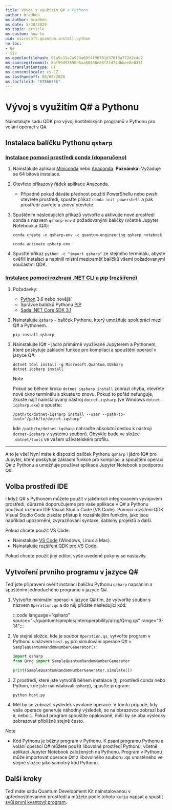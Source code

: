 ```yaml
---
title: Vývoj s využitím Q# a Pythonu
author: bradben
ms.author: bradben
ms.date: 5/30/2020
ms.topic: article
ms.custom: how-to
uid: microsoft.quantum.install.python
no-loc:
- Q#
- $$v
ms.openlocfilehash: 01a5c31a7a920a69f4f90701d370f3a772d2c4d2
ms.sourcegitcommit: 6bf99d93590d6aa80490e88f2fd74dbbee8e0371
ms.translationtype: HT
ms.contentlocale: cs-CZ
ms.lasthandoff: 08/06/2020
ms.locfileid: "87866736"
---
```

# <a name="develop-with-no-locq-and-python"></a>Vývoj s využitím Q# a Pythonu

Nainstalujte sadu QDK pro vývoj hostitelských programů v Pythonu pro volání operací v Q#.

## <a name="install-the-qsharp-python-package"></a>Instalace balíčku Pythonu `qsharp`

### <a name="install-using-conda-recommended"></a>[Instalace pomocí prostředí conda (doporučeno)](#tab/tabid-conda)

1. Nainstalujte aplikaci [Miniconda](https://docs.conda.io/en/latest/miniconda.html) nebo [Anaconda](https://www.anaconda.com/products/individual#Downloads). **Poznámka:** Vyžaduje se 64 bitová instalace.

1. Otevřete příkazový řádek aplikace Anaconda.

   - Případně pokud dáváte přednost použití PowerShellu nebo pwsh: otevřete prostředí, spusťte příkaz `conda init powershell` a pak prostředí zavřete a znovu otevřete.

1. Spuštěním následujících příkazů vytvořte a aktivujte nové prostředí conda s názvem `qsharp-env` s požadovanými balíčky (včetně Jupyter Notebook a IQ#):

    ```
    conda create -n qsharp-env -c quantum-engineering qsharp notebook

    conda activate qsharp-env
    ```

1. Spusťte příkaz `python -c "import qsharp"` ze stejného terminálu, abyste ověřili instalaci a naplnili místní mezipaměť balíčků všemi požadovanými součástmi QDK.

### <a name="install-using-net-cli-and-pip-advanced"></a>[Instalace pomocí rozhraní .NET CLI a pip (rozšířené)](#tab/tabid-dotnetcli)

1. Požadavky:

    - [Python](https://www.python.org/downloads/) 3.6 nebo novější
    - Správce balíčků Pythonu [PIP](https://pip.pypa.io/en/stable/installing)
    - [Sada .NET Core SDK 3.1](https://dotnet.microsoft.com/download/dotnet-core/3.1)


1. Nainstalujte `qsharp` – balíček Pythonu, který umožňuje spolupráci mezi Q# a Pythonem.

    ```
    pip install qsharp
    ```

1. Nainstalujte IQ# – jádro primárně využívané Jupyterem a Pythonem, které poskytuje základní funkce pro kompilaci a spouštění operací v jazyce Q#.

    ```dotnetcli
    dotnet tool install -g Microsoft.Quantum.IQSharp
    dotnet iqsharp install
    ```

    > [!NOTE]
    > Pokud se během kroku `dotnet iqsharp install` zobrazí chyba, otevřete nové okno terminálu a zkuste to znovu.
    > Pokud to pořád nefunguje, zkuste najít nainstalovaný nástroj `dotnet-iqsharp` (ve Windows `dotnet-iqsharp.exe`) a spusťte:
    > ```
    > /path/to/dotnet-iqsharp install --user --path-to-tool="/path/to/dotnet-iqsharp"
    > ```
    > kde `/path/to/dotnet-iqsharp` nahraďte absolutní cestou k nástroji `dotnet-iqsharp` v systému souborů.
    > Obvykle bude ve složce `.dotnet/tools` ve vašem uživatelském profilu.
    
***

A to je vše! Nyní máte k dispozici balíček Pythonu `qsharp` i jádro IQ# pro Jupyter, které poskytuje základní funkce pro kompilaci a spouštění operací Q# z Pythonu a umožňuje používat aplikace Jupyter Notebook s podporou Q#.

## <a name="choose-your-ide"></a>Volba prostředí IDE

I když Q# s Pythonem můžete použít v jakémkoli integrovaném vývojovém prostředí, důrazně doporučujeme pro vaše aplikace v Q# a Pythonu používat rozhraní IDE Visual Studio Code (VS Code). Pomocí rozšíření QDK Visual Studio Code získáte přístup k rozsáhlejším funkcím, jako jsou například upozornění, zvýrazňování syntaxe, šablony projektů a další.

Pokud chcete použít VS Code:

- Nainstalujte [VS Code](https://code.visualstudio.com/download) (Windows, Linux a Mac).
- Nainstalujte [rozšíření QDK pro VS Code](https://marketplace.visualstudio.com/items?itemName=quantum.quantum-devkit-vscode).

Pokud chcete použít jiný editor, výše uvedené pokyny se nastavily.

## <a name="write-your-first-no-locq-program"></a>Vytvoření prvního programu v jazyce Q#

Teď jste připravení ověřit instalaci balíčku Pythonu `qsharp` napsáním a spuštěním jednoduchého programu v jazyce Q#.

1. Vytvořte minimální operaci v jazyce Q# tím, že vytvoříte soubor s názvem `Operation.qs` a do něj přidáte následující kód:

    :::code language="qsharp" source="~/quantum/samples/interoperability/qrng/Qrng.qs" range="3-14":::

1. Ve stejné složce, kde je soubor `Operation.qs`, vytvořte program v Pythonu s názvem `host.py` pro simulování operace Q# v `SampleQuantumRandomNumberGenerator()`:

    ```python
    import qsharp
    from Qrng import SampleQuantumRandomNumberGenerator

    print(SampleQuantumRandomNumberGenerator.simulate())
    ```

1. Z prostředí, které jste vytvořili během instalace (tj. prostředí conda nebo Python, kde jste nainstalovali `qsharp`), spusťte program:

    ```
    python host.py
    ```

1. Měl by se zobrazit výsledek vyvolané operace. V tomto případě, kdy vaše operace generuje náhodný výsledek, se na obrazovce zobrazí buď `0`, nebo `1`. Pokud program spouštíte opakovaně, měli by se oba výsledky zobrazovat přibližně stejně často.

> [!NOTE]
> * Kód Pythonu je běžný program v Pythonu. K psaní programu Pythonu a volání operací Q# můžete použít libovolné prostředí Pythonu, včetně aplikací Jupyter Notebook založených na Pythonu. Program v Pythonu může importovat operace Q# z libovolného souboru .qs umístěného ve stejné složce jako samotný kód Pythonu.

## <a name="next-steps"></a>Další kroky

Teď máte sadu Quantum Development Kit nainstalovanou v upřednostňovaném prostředí a můžete podle tohoto kurzu napsat a spustit [svůj první kvantový program](xref:microsoft.quantum.quickstarts.qrng).

